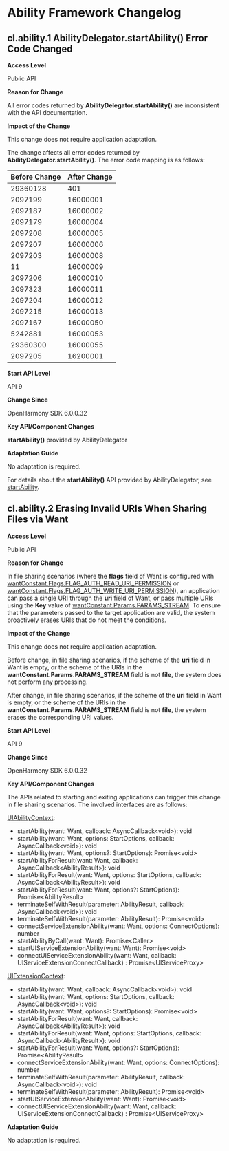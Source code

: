 # Ability Framework Changelog

## cl.ability.1 AbilityDelegator.startAbility() Error Code Changed

**Access Level**

Public API

**Reason for Change**

All error codes returned by **AbilityDelegator.startAbility()** are inconsistent with the API documentation.

**Impact of the Change**

This change does not require application adaptation.

The change affects all error codes returned by **AbilityDelegator.startAbility()**. The error code mapping is as follows:

| Before Change   | After Change   |
| -------- | --------  |
| 29360128 | 401       |
| 2097199  | 16000001  |
| 2097187  | 16000002  |
| 2097179  | 16000004  |
| 2097208  | 16000005  |
| 2097207  |16000006   |
| 2097203  | 16000008  |
| 11       |  16000009 |
| 2097206  | 16000010  |
| 2097323  | 16000011  |
| 2097204  | 16000012  |
| 2097215  | 16000013  |
| 2097167  | 16000050  |
| 5242881  | 16000053  |
| 29360300 | 16000055  |
| 2097205  | 16200001  |

**Start API Level**

API 9

**Change Since**

OpenHarmony SDK 6.0.0.32

**Key API/Component Changes**

**startAbility()** provided by AbilityDelegator

**Adaptation Guide**

No adaptation is required.

For details about the **startAbility()** API provided by AbilityDelegator, see [startAbility](../../../application-dev/reference/apis-test-kit/js-apis-inner-application-abilityDelegator.md#startability9).

## cl.ability.2 Erasing Invalid URIs When Sharing Files via Want

**Access Level**

Public API

**Reason for Change**

In file sharing scenarios (where the **flags** field of Want is configured with [wantConstant.Flags.FLAG_AUTH_READ_URI_PERMISSION](../../../application-dev/reference/apis-ability-kit/js-apis-app-ability-wantConstant.md#flags) or [wantConstant.Flags.FLAG_AUTH_WRITE_URI_PERMISSION](../../../application-dev/reference/apis-ability-kit/js-apis-app-ability-wantConstant.md#flags)), an application can pass a single URI through the **uri** field of Want, or pass multiple URIs using the **Key** value of [wantConstant.Params.PARAMS_STREAM](../../../application-dev/reference/apis-ability-kit/js-apis-app-ability-wantConstant.md#params). To ensure that the parameters passed to the target application are valid, the system proactively erases URIs that do not meet the conditions.

**Impact of the Change**

This change does not require application adaptation.

Before change, in file sharing scenarios, if the scheme of the **uri** field in Want is empty, or the scheme of the URIs in the **wantConstant.Params.PARAMS_STREAM** field is not **file**, the system does not perform any processing.

After change, in file sharing scenarios, if the scheme of the **uri** field in Want is empty, or the scheme of the URIs in the **wantConstant.Params.PARAMS_STREAM** field is not **file**, the system erases the corresponding URI values.

**Start API Level**

API 9

**Change Since**

OpenHarmony SDK 6.0.0.32

**Key API/Component Changes**

The APIs related to starting and exiting applications can trigger this change in file sharing scenarios. The involved interfaces are as follows:

[UIAbilityContext](../../../application-dev/reference/apis-ability-kit/js-apis-inner-application-uiAbilityContext.md#uiabilitycontext):
- startAbility(want: Want, callback: AsyncCallback&lt;void&gt;): void
- startAbility(want: Want, options: StartOptions, callback: AsyncCallback&lt;void&gt;): void
- startAbility(want: Want, options?: StartOptions): Promise&lt;void&gt;
- startAbilityForResult(want: Want, callback: AsyncCallback&lt;AbilityResult&gt;): void
- startAbilityForResult(want: Want, options: StartOptions, callback: AsyncCallback&lt;AbilityResult&gt;): void
- startAbilityForResult(want: Want, options?: StartOptions): Promise&lt;AbilityResult&gt;
- terminateSelfWithResult(parameter: AbilityResult, callback: AsyncCallback&lt;void&gt;): void
- terminateSelfWithResult(parameter: AbilityResult): Promise&lt;void&gt;
- connectServiceExtensionAbility(want: Want, options: ConnectOptions): number
- startAbilityByCall(want: Want): Promise&lt;Caller&gt;
- startUIServiceExtensionAbility(want: Want): Promise&lt;void&gt;
- connectUIServiceExtensionAbility(want: Want, callback: UIServiceExtensionConnectCallback) : Promise&lt;UIServiceProxy&gt;

[UIExtensionContext](../../../application-dev/reference/apis-ability-kit/js-apis-inner-application-uiExtensionContext.md#uiextensioncontext):

- startAbility(want: Want, callback: AsyncCallback&lt;void&gt;): void
- startAbility(want: Want, options: StartOptions, callback: AsyncCallback&lt;void&gt;): void
- startAbility(want: Want, options?: StartOptions): Promise&lt;void&gt;
- startAbilityForResult(want: Want, callback: AsyncCallback&lt;AbilityResult&gt;): void
- startAbilityForResult(want: Want, options: StartOptions, callback: AsyncCallback&lt;AbilityResult&gt;): void
- startAbilityForResult(want: Want, options?: StartOptions): Promise&lt;AbilityResult&gt;
- connectServiceExtensionAbility(want: Want, options: ConnectOptions): number
- terminateSelfWithResult(parameter: AbilityResult, callback: AsyncCallback&lt;void&gt;): void
- terminateSelfWithResult(parameter: AbilityResult): Promise&lt;void&gt;
- startUIServiceExtensionAbility(want: Want): Promise&lt;void&gt;
- connectUIServiceExtensionAbility(want: Want, callback: UIServiceExtensionConnectCallback) : Promise&lt;UIServiceProxy&gt;

**Adaptation Guide**

No adaptation is required.
